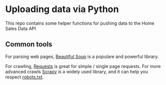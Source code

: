 # Uploading data via Python

This repo contains some helper functions for pushing data to the Home Sales Data API

## Common tools

For parsing web pages, [Beautiful Soup](https://pypi.python.org/pypi/beautifulsoup4) is a populare and powerful library.

For crawling, [Requests](http://docs.python-requests.org/en/master/user/quickstart/) is great for simple / single page requests.
For more advanced crawls [Scrapy](http://scrapy.org/) is a widely used library, and it can help you respect [robots.txt](http://doc.scrapy.org/en/latest/topics/downloader-middleware.html).
